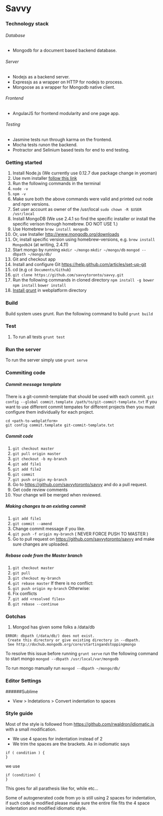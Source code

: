 Savvy
===========

### Technology stack
###### Database
* Mongodb for a document based backend database.

###### Server
* Nodejs as a backend server.
* Expressjs as a wrapper on HTTP for nodejs to process.
* Mongoose as a wrapper for Mongodb native client.

###### Frontend
* AngularJS for frontend modularity and one page app.

###### Testing
* Jasmine tests run through karma on the frontend.
* Mocha tests runon the backend.
* Protractor and Selinium based tests for end to end testing.

### Getting started
1. Install Node.js (We currently use 0.12.7 due package change in yeoman)
  1. Use nvm installer [follow this link](https://www.digitalocean.com/community/tutorials/how-to-install-node-js-with-nvm-node-version-manager-on-a-vps) 
2. Run the following commands in the terminal
  1. ```node -v```
  2. ```npm -v```
  3. Make sure both the above commands were valid and printed out node and npm versions.
3. Set user account as owner of the /usr/local
  ```sudo chown -R $USER /usr/local```
4. Install MongoDB (We use 2.4.1 so find the specific installer or install the specific verison through homebrew. DO NOT USE 1.)
  1. Use Homebrew ```brew install mongodb```
  2. Or, use Installer http://www.mongodb.org/downloads
  3. Or, install specific version using homebrew-versions, e.g. ```brew install Mongodb24``` (at writing, 2.4.11)
  4. Start mongo by running ```mkdir ~/mongo``` ```mkdir ~/mongo/db``` ```mongod --dbpath ~/mongo/db/```
5. Git and checkout app
  1. Install and configure Git https://help.github.com/articles/set-up-git
  2. cd <Github-directory> (e.g ```cd Documents/Github```)
  3. ```git clone https://github.com/savvytoronto/savvy.git```
6. Run the following commands in cloned directory 
```npm install -g bower``` 
```npm install```
```bower install```
7. [Install grunt](http://gruntjs.com/getting-started) in webplatform directory 

### Build
Build system uses grunt. Run the following command to build
```grunt build```

### Test
1. To run all tests
  ```grunt test```

### Run the server
To run the server simply use
```grunt serve```

### Commiting code

##### Commit message template
There is a git-commit-template  that should be used with each commit.
```git config --global commit.template /path/to/git-commit-template.txt```
If you want to use different commit tempates for different projects then you must configure them individually for each project.
```
cd <path-to-webplatform>
git config commit.template git-commit-template.txt
```
##### Commit code
1. ```git checkout master```
2. ```git pull origin master```
3. ```git checkout -b my-branch```
4. ```git add file1```
5. ```git add file2```
6. ```git commit ```
7. ```git push origin my-branch```
8. Go to https://github.com/savvytoronto/savvy and do a pull request.
9. Get code review comments
10. Your change will be merged when reviewed.

##### Making changes to an existing commit
1. ```git add file1```
2. ```git commit --amend```
3. Change commit message if you like.
4. ```git push -f origin my-branch``` 
( NEVER FORCE PUSH TO MASTER )
5. Go to pull request on https://github.com/savvytoronto/savvy and make sure changes are uploaded.

##### Rebase code from the Master branch
1. ```git checkout master```
2. ```git pull```
3. ```git checkout my-branch```
4. ```git rebase master```
If there is no conflict:
5. ```git push origin my-branch```
Otherwise:
5. Fix conflicts
6. ```git add <resolved files>```
7. ```git rebase --continue```

### Gotchas
1. Mongod has given some folks a /data/db
  ```
  ERROR: dbpath (/data/db/) does not exist.
   Create this directory or give existing directory in --dbpath.
   See http://dochub.mongodb.org/core/startingandstoppingmongo
  ```
  To resolve this issue before running ```grunt serve``` run the following command to start mongo
  ```mongod --dbpath /usr/local/var/mongodb```

To run mongo manually run
``` mongod --dbpath ~/mongo/db/ ```

### Editor Settings
######Sublime
* View > Indetations > Convert indentation to spaces

### Style guide

Most of the style is followed from https://github.com/rwaldron/idiomatic.js with a small modification.

* We use 4 spaces for indentation instead of 2
* We trim the spaces are the brackets. As in iodiomatic says
```
if ( condition ) {
}
```
we use
```
if (condition) {
}
```
This goes for all parathesis like for, while etc...

Some of autogenerated code from yo is still using 2 spaces for indentation, if such code is modified please make sure the entire file fits the 4 space indentation and modified idiomatic style.


